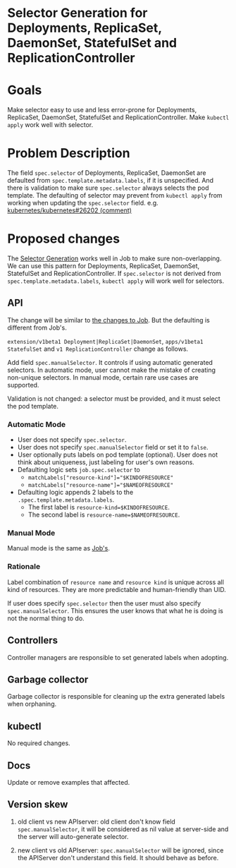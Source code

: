 Selector Generation for Deployments, ReplicaSet, DaemonSet, StatefulSet and ReplicationController
=============

# Goals
Make selector easy to use and less error-prone for Deployments, ReplicaSet, DaemonSet, StatefulSet and ReplicationController. Make `kubectl apply` work well with selector.

# Problem Description
The field `spec.selector` of Deployments, ReplicaSet, DaemonSet are defaulted from `spec.template.metadata.labels`, if it is unspecified.
And there is validation to make sure `spec.selector` always selects the pod template.
The defaulting of selector may prevent from `kubectl apply` from working when updating the `spec.selector` field. e.g. [kubernetes/kubernetes#26202 (comment)](https://github.com/kubernetes/kubernetes/issues/26202#issuecomment-221421254)

# Proposed changes

The [Selector Generation](https://github.com/kubernetes/community/blob/master/contributors/design-proposals/selector-generation.md) works well in Job to make sure non-overlapping. We can use this pattern for Deployments, ReplicaSet, DaemonSet, StatefulSet and ReplicationController.
If `spec.selector` is not derived from `spec.template.metadata.labels`, `kubectl apply` will work well for selectors.

## API

The change will be similar to [the changes to Job](https://github.com/kubernetes/kubernetes/blob/master/docs/design/selector-generation.md#api). But the defaulting is different from Job's.

`extension/v1beta1 Deployment|ReplicaSet|DaemonSet`, `apps/v1beta1 StatefulSet` and `v1 ReplicationController` change as follows.

Add field `spec.manualSelector`. It controls if using automatic generated selectors.
In automatic mode, user cannot make the mistake of creating non-unique selectors. In manual mode, certain rare use cases are supported.

Validation is not changed: a selector must be provided, and it must select the pod template.

### Automatic Mode

- User does not specify `spec.selector`.
- User does not specify `spec.manualSelector` field or set it to `false`.
- User optionally puts labels on pod template (optional). User does not think
about uniqueness, just labeling for user's own reasons.
- Defaulting logic sets `job.spec.selector` to
  - `matchLabels["resource-kind"]="$KINDOFRESOURCE"`
  - `matchLabels["resource-name"]="$NAMEOFRESOURCE"`
- Defaulting logic  appends 2 labels to the `.spec.template.metadata.labels`.
  - The first label is `resource-kind=$KINDOFRESOURCE`.
  - The second label is `resource-name=$NAMEOFRESOURCE`.

### Manual Mode
Manual mode is the same as [Job's](https://github.com/kubernetes/community/blob/master/contributors/design-proposals/selector-generation.md#manual-mode).

### Rationale

Label combination of `resource name` and `resource kind` is unique across all kind of resources.
They are more predictable and human-friendly than UID.

If user does specify `spec.selector` then the user must also specify `spec.manualSelector`. This ensures the user knows that what he is doing is not the normal thing to do.

## Controllers

Controller managers are responsible to set generated labels when adopting.

## Garbage collector

Garbage collector is responsible for cleaning up the extra generated labels when orphaning.

## kubectl

No required changes.

## Docs

Update or remove examples that affected.

## Version skew

1) old client vs new APIserver: old client don't know field `spec.manualSelector`, it will be considered as nil value at server-side and the server will auto-generate selector.

2) new client vs old APIserver: `spec.manualSelector` will be ignored, since the APIServer don't understand this field. It should behave as before.

